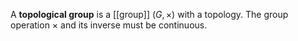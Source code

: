 A **topological group** is a [[group]] $(G, \times)$ with a topology. The group operation $\times$ and its inverse must be continuous.